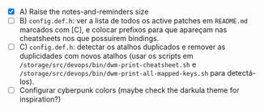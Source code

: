 - [x] A) Raise the notes-and-reminders size
- [ ] B) `config.def.h`: ver a lista de todos os active patches em `README.md` marcados com [C], e colocar prefixos para que apareçam nas cheatsheets nos que possuírem bindings.
- [ ] C) `config.def.h`: detectar os atalhos duplicados e remover as duplicidades com novos atalhos (usar os scripts em `/storage/src/devops/bin/dwm-print-cheatsheet.sh` e `/storage/src/devops/bin/dwm-print-all-mapped-keys.sh` para detectá-los).
- [ ] Configurar cyberpunk colors (maybe check the darkula theme for inspiration?)
